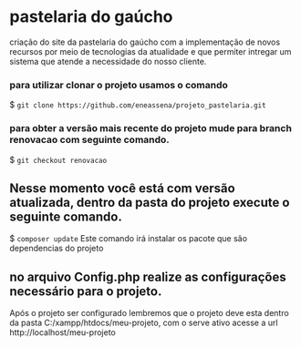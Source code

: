 # pastelaria do gaúcho
criação do site da pastelaria do gaúcho com a implementação de novos recursos por meio de tecnologias da atualidade e que permiter intregar um sistema que atende a necessidade do nosso cliente.

### para utilizar clonar o projeto usamos o comando
$ `git clone https://github.com/eneassena/projeto_pastelaria.git`

### para obter a versão mais recente do projeto mude para branch renovacao com seguinte comando.
$ `git checkout renovacao`

## Nesse momento você está com versão atualizada, dentro da pasta do projeto execute o seguinte comando.
$ `composer update`
Este comando irá instalar os pacote que são dependencias do projeto

## no arquivo Config.php realize as configurações necessário para o projeto.

Após o projeto ser configurado lembremos que o projeto deve esta dentro da pasta C:/xampp/htdocs/meu-projeto, com o serve ativo acesse a url http://localhost/meu-projeto

